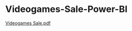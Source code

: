 # Videogames-Sale-Power-BI

[Videogames Sale.pdf](https://github.com/pombo7676/Videogames-Sale-Power-BI/blob/main/Data/Videogames%20Sale.pdf)

